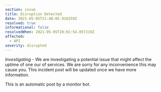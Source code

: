 ```yaml
---
section: issue
title: Disruption Detected
date: 2021-05-05T21:48:05.916259Z
resolved: true
informational: false
resolvedWhen: 2021-05-05T20:02:54.057219Z
affected:
  - API
severity: disrupted
---
```

*Investigating* - We are investigating a potential issue that might affect the uptime of one our of services. We are sorry for any inconvenience this may cause you. This incident post will be updated once we have more information.

This is an automatic post by a monitor bot.
        